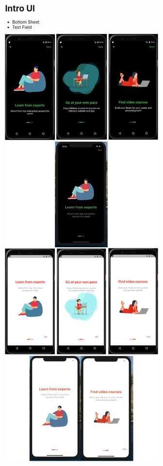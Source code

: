 # Intro UI


- Bottom Sheet
- Text Field

![This is an image](assets/readme/img.png)
![This is an image](assets/readme/img_1.png)